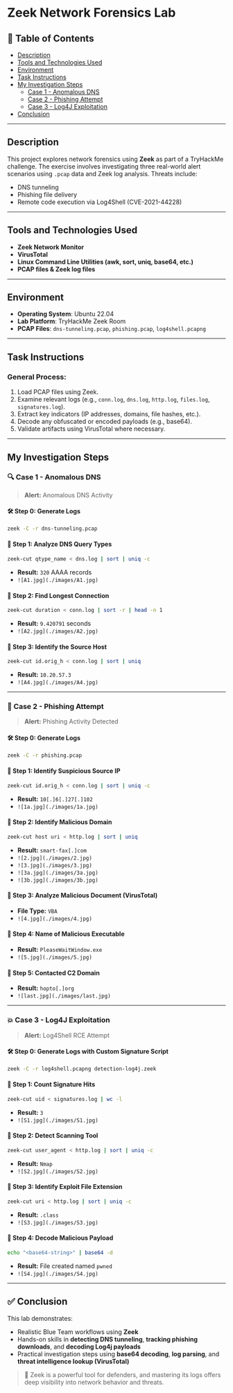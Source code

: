 # **Zeek Network Forensics Lab**

## 💑 **Table of Contents**
- [Description](#description)
- [Tools and Technologies Used](#tools-and-technologies-used)
- [Environment](#environment)
- [Task Instructions](#task-instructions)
- [My Investigation Steps](#my-investigation-steps)
  - [Case 1 - Anomalous DNS](#case-1---anomalous-dns)
  - [Case 2 - Phishing Attempt](#case-2---phishing-attempt)
  - [Case 3 - Log4J Exploitation](#case-3---log4j-exploitation)
- [Conclusion](#conclusion)

---

## **Description**
This project explores network forensics using **Zeek** as part of a TryHackMe challenge. The exercise involves investigating three real-world alert scenarios using `.pcap` data and Zeek log analysis. Threats include:
- DNS tunneling
- Phishing file delivery
- Remote code execution via Log4Shell (CVE-2021-44228)

---

## **Tools and Technologies Used**
- **Zeek Network Monitor**
- **VirusTotal**
- **Linux Command Line Utilities (awk, sort, uniq, base64, etc.)**
- **PCAP files & Zeek log files**

---

## **Environment**
- **Operating System**: Ubuntu 22.04
- **Lab Platform**: TryHackMe Zeek Room
- **PCAP Files**: `dns-tunneling.pcap`, `phishing.pcap`, `log4shell.pcapng`

---

## **Task Instructions**

### General Process:
1. Load PCAP files using Zeek.
2. Examine relevant logs (e.g., `conn.log`, `dns.log`, `http.log`, `files.log`, `signatures.log`).
3. Extract key indicators (IP addresses, domains, file hashes, etc.).
4. Decode any obfuscated or encoded payloads (e.g., base64).
5. Validate artifacts using VirusTotal where necessary.

---

## **My Investigation Steps**

### 🔍 Case 1 - Anomalous DNS
> **Alert:** Anomalous DNS Activity

#### 🛠 Step 0: Generate Logs
```bash
zeek -C -r dns-tunneling.pcap
```

#### 🔹 Step 1: Analyze DNS Query Types
```bash
zeek-cut qtype_name < dns.log | sort | uniq -c
```
- **Result:** `320` AAAA records  
- `![A1.jpg](./images/A1.jpg)`

#### 🔹 Step 2: Find Longest Connection
```bash
zeek-cut duration < conn.log | sort -r | head -n 1
```
- **Result:** `9.420791` seconds  
- `![A2.jpg](./images/A2.jpg)`

#### 🔹 Step 3: Identify the Source Host
```bash
zeek-cut id.orig_h < conn.log | sort | uniq
```
- **Result:** `10.20.57.3`  
- `![A4.jpg](./images/A4.jpg)`

---

### 🧪 Case 2 - Phishing Attempt
> **Alert:** Phishing Activity Detected

#### 🛠 Step 0: Generate Logs
```bash
zeek -C -r phishing.pcap
```

#### 🔹 Step 1: Identify Suspicious Source IP
```bash
zeek-cut id.orig_h < conn.log | sort | uniq -c
```
- **Result:** `10[.]6[.]27[.]102`  
- `![1a.jpg](./images/1a.jpg)`

#### 🔹 Step 2: Identify Malicious Domain
```bash
zeek-cut host uri < http.log | sort | uniq
```
- **Result:** `smart-fax[.]com`  
- `![2.jpg](./images/2.jpg)`
- `![3.jpg](./images/3.jpg)`
- `![3a.jpg](./images/3a.jpg)`
- `![3b.jpg](./images/3b.jpg)`

#### 🔹 Step 3: Analyze Malicious Document (VirusTotal)
- **File Type:** `VBA`
- `![4.jpg](./images/4.jpg)`

#### 🔹 Step 4: Name of Malicious Executable
- **Result:** `PleaseWaitWindow.exe`
- `![5.jpg](./images/5.jpg)`

#### 🔹 Step 5: Contacted C2 Domain
- **Result:** `hopto[.]org`
- `![last.jpg](./images/last.jpg)`

---

### 💥 Case 3 - Log4J Exploitation
> **Alert:** Log4Shell RCE Attempt

#### 🛠 Step 0: Generate Logs with Custom Signature Script
```bash
zeek -C -r log4shell.pcapng detection-log4j.zeek
```

#### 🔹 Step 1: Count Signature Hits
```bash
zeek-cut uid < signatures.log | wc -l
```
- **Result:** `3`
- `![S1.jpg](./images/S1.jpg)`

#### 🔹 Step 2: Detect Scanning Tool
```bash
zeek-cut user_agent < http.log | sort | uniq -c
```
- **Result:** `Nmap`
- `![S2.jpg](./images/S2.jpg)`

#### 🔹 Step 3: Identify Exploit File Extension
```bash
zeek-cut uri < http.log | sort | uniq -c
```
- **Result:** `.class`
- `![S3.jpg](./images/S3.jpg)`

#### 🔹 Step 4: Decode Malicious Payload
```bash
echo "<base64-string>" | base64 -d
```
- **Result:** File created named `pwned`
- `![S4.jpg](./images/S4.jpg)`

---

## ✅ **Conclusion**

This lab demonstrates:
- Realistic Blue Team workflows using **Zeek**
- Hands-on skills in **detecting DNS tunneling**, **tracking phishing downloads**, and **decoding Log4j payloads**
- Practical investigation steps using **base64 decoding**, **log parsing**, and **threat intelligence lookup (VirusTotal)**

> 📌 Zeek is a powerful tool for defenders, and mastering its logs offers deep visibility into network behavior and threats.
